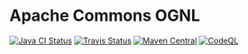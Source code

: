 <!---
 Licensed to the Apache Software Foundation (ASF) under one or more
 contributor license agreements.  See the NOTICE file distributed with
 this work for additional information regarding copyright ownership.
 The ASF licenses this file to You under the Apache License, Version 2.0
 (the "License"); you may not use this file except in compliance with
 the License.  You may obtain a copy of the License at

      http://www.apache.org/licenses/LICENSE-2.0

 Unless required by applicable law or agreed to in writing, software
 distributed under the License is distributed on an "AS IS" BASIS,
 WITHOUT WARRANTIES OR CONDITIONS OF ANY KIND, either express or implied.
 See the License for the specific language governing permissions and
 limitations under the License.
-->
# Apache Commons OGNL

[![Java CI Status](https://github.com/apache/commons-ognl/workflows/Java%20CI/badge.svg)](https://github.com/apache/commons-ognl/actions?query=workflow%3A%22Java+CI%22)
[![Travis Status](https://travis-ci.com/apache/commons-ognl.svg?branch=master)](https://travis-ci.com/apache/commons-ognl)
[![Maven Central](https://maven-badges.herokuapp.com/maven-central/org.apache.commons/commons-ognl/badge.svg)](https://maven-badges.herokuapp.com/maven-central/org.apache.commons/commons-ognl)
[![CodeQL](https://github.com/apache/commons-ognl/workflows/CodeQL/badge.svg)](https://github.com/apache/commons-ognl/actions/workflows/codeql-analysis.yml?query=workflow%3ACodeQL)
